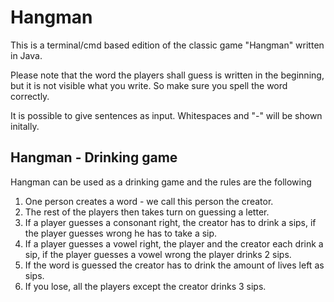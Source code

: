 # Hangman
This is a terminal/cmd based edition of the classic game "Hangman" written in Java. 

Please note that the word the players shall guess is written in the beginning, but it is not visible what you write. 
So make sure you spell the word correctly. 

It is possible to give sentences as input. Whitespaces and "-" will be shown initally. 


## Hangman - Drinking game
Hangman can be used as a drinking game and the rules are the following

1) One person creates a word - we call this person the creator. 
2) The rest of the players then takes turn on guessing a letter. 
3) If a player guesses a consonant right, the creator has to drink a sips, if the player guesses wrong he has to take a sip.
4) If a player guesses a vowel right, the player and the creator each drink a sip, if the player guesses a vowel wrong the player drinks 2 sips.
5) If the word is guessed the creator has to drink the amount of lives left as sips.
6) If you lose, all the players except the creator drinks 3 sips.

